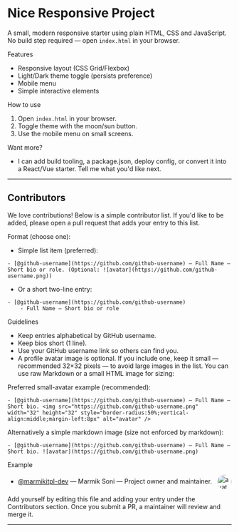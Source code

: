 # Nice Responsive Project

A small, modern responsive starter using plain HTML, CSS and JavaScript. No build step required — open `index.html` in your browser.

Features
- Responsive layout (CSS Grid/Flexbox)
- Light/Dark theme toggle (persists preference)
- Mobile menu
- Simple interactive elements

How to use
1. Open `index.html` in your browser.
2. Toggle theme with the moon/sun button.
3. Use the mobile menu on small screens.

Want more?
- I can add build tooling, a package.json, deploy config, or convert it into a React/Vue starter. Tell me what you'd like next.

---

## Contributors

We love contributions! Below is a simple contributor list. If you'd like to be added, please open a pull request that adds your entry to this list.

Format (choose one):

- Simple list item (preferred):

```
- [@github-username](https://github.com/github-username) — Full Name — Short bio or role. (Optional: ![avatar](https://github.com/github-username.png))
```

- Or a short two-line entry:

```
- [@github-username](https://github.com/github-username)
	- Full Name — Short bio or role
```

Guidelines
- Keep entries alphabetical by GitHub username.
- Keep bios short (1 line).
- Use your GitHub username link so others can find you.
- A profile avatar image is optional. If you include one, keep it small — recommended 32×32 pixels — to avoid large images in the list. You can use raw Markdown or a small HTML image for sizing:

Preferred small-avatar example (recommended):

```
- [@github-username](https://github.com/github-username) — Full Name — Short bio. <img src="https://github.com/github-username.png" width="32" height="32" style="border-radius:50%;vertical-align:middle;margin-left:8px" alt="avatar" />
```

Alternatively a simple markdown image (size not enforced by markdown):

```
- [@github-username](https://github.com/github-username) — Full Name — Short bio. ![avatar](https://github.com/github-username.png)
```

Example

- [@marmikitpl-dev](https://github.com/marmikitpl-dev) — Marmik Soni — Project owner and maintainer. <img src="https://github.com/marmikitpl-dev.png" width="32" height="32" style="border-radius:50%;vertical-align:middle;margin-left:8px" alt="avatar" />

Add yourself by editing this file and adding your entry under the Contributors section. Once you submit a PR, a maintainer will review and merge it.

---